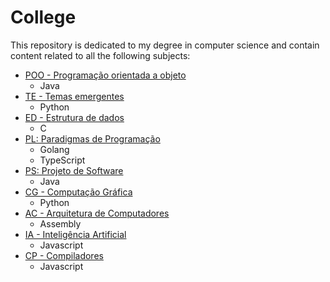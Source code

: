# College

This repository is dedicated to my degree in computer science and contain content related to all the following subjects: 

* [POO - Programação orientada a objeto](terceiro_semestre/POO)
  * Java
* [TE - Temas emergentes](quarto_semestre/TE)
  * Python
* [ED - Estrutura de dados](quarto_semestre/ED)
  * C 
* [PL: Paradigmas de Programação](quinto_semestre/PL)
  * Golang
  * TypeScript
* [PS: Projeto de Software](sexto_semestre/PS)
  * Java
* [CG - Computação Gráfica](sexto_semestre/CG)
  * Python
* [AC - Arquitetura de Computadores](sexto_semestre/AC)
  * Assembly
* [IA - Inteligência Artificial](sexto_semestre/IA)
  * Javascript
* [CP - Compiladores](sexto_semestre/CP)
  * Javascript